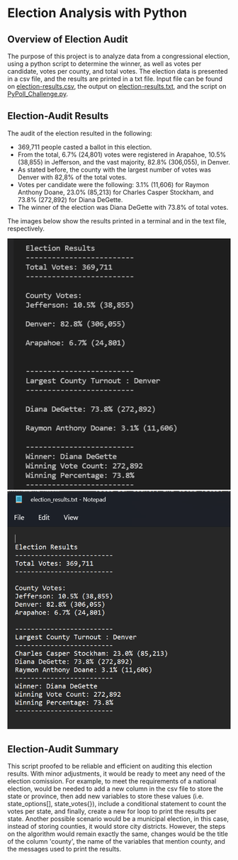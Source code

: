 # Election Analysis with Python

## Overview of Election Audit
The purpose of this project is to analyze data from a congressional election, using a python script to determine the winner, as well as votes per candidate, votes per county, and total votes. The election data is presented in a csv file, and the results are printed in a txt file. Input file can be found on [election-results.csv](Resources/election_results.csv), the output on [election-results.txt](analysis/election_results.txt), and the script on [PyPoll_Challenge.py](PyPoll_Challenge.py).

## Election-Audit Results
The audit of the election resulted in the following:

- 369,711 people casted a ballot in this election.
- From the total, 6.7% (24,801) votes were registered in Arapahoe, 10.5% (38,855) in Jefferson, and the vast majority, 82.8% (306,055), in Denver. 
- As stated before, the county with the largest number of votes was Denver with 82,8% of the total votes.
- Votes per candidate were the following: 3.1% (11,606) for Raymon Anthony Doane, 23.0% (85,213) for Charles Casper Stockham, and 73.8% (272,892) for Diana DeGette.
- The winner of the election was Diana DeGette with 73.8% of total votes.

The images below show the results printed in a terminal and in the text file, respectively.

![print_results_terminal.png](Resources/print_results_terminal.png)  ![print_results_txt.png](Resources/print_results_txt.png)

## Election-Audit Summary
This script proofed to be reliable and efficient on auditing this election results. With minor adjustments, it would be ready to meet any need of the election comission. For example, to meet the requirements of a national election, would be needed to add a new column in the csv file to store the state or province, then add new variables to store these values (i.e. state_options[], state_votes{}), include a conditional statement to count the votes per state, and finally, create a new for loop to print the results per state. Another possible scenario would be a municipal election, in this case, instead of storing counties, it would store city districts. However, the steps on the algorithm would remain exactly the same, changes would be the title of the column 'county', the name of the variables that mention county, and the messages used to print the results.
